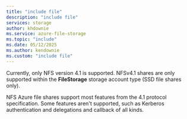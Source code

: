 ```yaml
---
title: "include file"
description: "include file"
services: storage
author: khdownie
ms.service: azure-file-storage
ms.topic: "include"
ms.date: 05/12/2025
ms.author: kendownie
ms.custom: "include file"
---
```

Currently, only NFS version 4.1 is supported. NFSv4.1 shares are only supported within the **FileStorage** storage account type (SSD file shares only).

NFS Azure file shares support most features from the 4.1 protocol specification. Some features aren't supported, such as Kerberos authentication and delegations and callback of all kinds.
